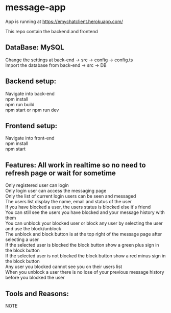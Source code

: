 # message-app

App is running at https://emychatclient.herokuapp.com/


This repo contain the backend and frontend


DataBase: MySQL 
----------------------------------------------------------------------------------------------------------------
Change the settings at back-end -> src -> config -> config.ts \
Import the database from back-end -> src -> DB 

Backend setup:
------------------------------------------------------------------------------------------------------------------
Navigate into back-end\
npm install \
npm run build \
npm start or npm run dev


Frontend setup:
-------------------------------------------------------------------------------------------------------------------
Navigate into front-end\
npm install\
npm start

Features: All work in realtime so no need to refresh page or wait for sometime
-------------------------------------------------------------------------------------------------------------------
Only registered user can login \
Only login user can access the messaging page \
Only the list of current login users can be seen and messaged \
The users list display the name, email and status of the user \
If you have blocked a user, the users status is blocked else it's friend \
You can still see the users you have blocked and your message history with them \
You can unblock your blocked user or block any user by selecting the user and use the block/unblock \
The unblock and block button is at the top right of the message page after selecting a user \
If the selected user is blocked the block button show a green plus sign in the block button \
If the selected user is not blocked the block button show a red minus sign in the block button \
Any user you blocked cannot see you on their users list \
When you unblock a user there is no lose of your previous message history before you blocked the user


Tools and Reasons:
-------------------------------------------------------------------------------------------------------------------



NOTE
                                                                          
